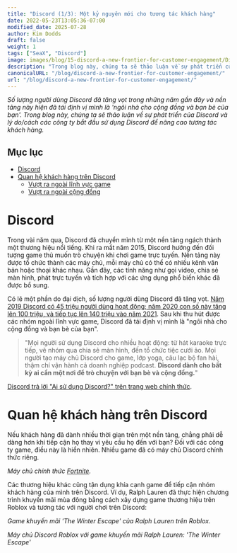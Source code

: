 ```yaml
---
title: "Discord (1/3): Một kỷ nguyên mới cho tương tác khách hàng"
date: 2022-05-23T13:05:36-07:00
modified_date: 2025-07-28
author: Kim Dodds
draft: false
weight: 1
tags: ["SeaX", "Discord"]
image: images/blog/15-discord-a-new-frontier-for-customer-engagement/Discord_IAP_KeyVisuals_Header_02.jpg
description: "Trong blog này, chúng ta sẽ thảo luận về sự phát triển của Discord và lý do/cách các công ty bắt đầu sử dụng Discord để nâng cao tương tác khách hàng."
canonicalURL: "/blog/discord-a-new-frontier-for-customer-engagement/"
url: "/blog/discord-a-new-frontier-for-customer-engagement/"
---
```


*Số lượng người dùng Discord đã tăng vọt trong những năm gần đây và nền tảng này hiện đã tái định vị mình là 'ngôi nhà cho cộng đồng và bạn bè của bạn'. Trong blog này, chúng ta sẽ thảo luận về sự phát triển của Discord và lý do/cách các công ty bắt đầu sử dụng Discord để nâng cao tương tác khách hàng.*

## Mục lục
- [Discord](#discord)
- [Quan hệ khách hàng trên Discord](#customer-relations-on-discord)
    - [Vượt ra ngoài lĩnh vực game](#going-beyond-gaming)
    - [Vượt ra ngoài cộng đồng](#going-beyond-community)

# Discord

Trong vài năm qua, Discord đã chuyển mình từ một nền tảng ngách thành một thương hiệu nổi tiếng. Khi ra mắt năm 2015, Discord hướng đến đối tượng game thủ muốn trò chuyện khi chơi game trực tuyến. Nền tảng này được tổ chức thành các máy chủ, mỗi máy chủ có thể có nhiều kênh văn bản hoặc thoại khác nhau. Gần đây, các tính năng như gọi video, chia sẻ màn hình, phát trực tuyến và tích hợp với các ứng dụng phổ biến khác đã được bổ sung.

Có lẽ một phần do đại dịch, số lượng người dùng Discord đã tăng vọt. [Năm 2019 Discord có 45 triệu người dùng hoạt động; năm 2020 con số này tăng lên 100 triệu, và tiếp tục lên 140 triệu vào năm 2021](https://www.businessofapps.com/data/discord-statistics/). Sau khi thu hút được các nhóm ngoài lĩnh vực game, Discord đã tái định vị mình là "ngôi nhà cho cộng đồng và bạn bè của bạn".

> "Mọi người sử dụng Discord cho nhiều hoạt động: từ hát karaoke trực tiếp, vẽ nhóm qua chia sẻ màn hình, đến tổ chức tiệc cưới ảo. Mọi người tạo máy chủ Discord cho game, lớp yoga, câu lạc bộ fan hài, thậm chí vận hành cả doanh nghiệp podcast. **Discord dành cho bất kỳ ai cần một nơi để trò chuyện với bạn bè và cộng đồng.**"

[Discord trả lời "Ai sử dụng Discord?" trên trang web chính thức](https://discord.com/why-discord-is-different).

# Quan hệ khách hàng trên Discord

Nếu khách hàng đã dành nhiều thời gian trên một nền tảng, chẳng phải dễ dàng hơn khi tiếp cận họ thay vì yêu cầu họ đến với bạn? Đối với các công ty game, điều này là hiển nhiên. Nhiều game đã có máy chủ Discord chính thức riêng.

*Máy chủ chính thức [Fortnite](https://discord.com/invite/fortnite).*

Các thương hiệu khác cũng tận dụng khía cạnh game để tiếp cận nhóm khách hàng của mình trên Discord. Ví dụ, Ralph Lauren đã thực hiện chương trình khuyến mãi mùa đông bằng cách xây dựng game thương hiệu trên Roblox và tương tác với người chơi trên Discord:

*Game khuyến mãi 'The Winter Escape' của Ralph Lauren trên Roblox.*

*Máy chủ Discord Roblox với game khuyến mãi Ralph Lauren: 'The Winter Escape'*
